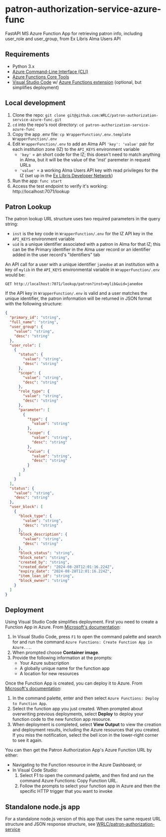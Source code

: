 # patron-authorization-service-azure-func

FastAPI MS Azure Function App for retrieving patron info, including user_role and user_group, from Ex Libris Alma Users API

## Requirements

* Python 3.x
* [Azure Command-Line Interface (CLI)](https://learn.microsoft.com/en-us/cli/azure/)
* [Azure Functions Core Tools ](https://learn.microsoft.com/en-us/azure/azure-functions/functions-run-local)
* [Visual Studio Code](https://code.visualstudio.com/download) w/ [Azure Functions extension](https://marketplace.visualstudio.com/items?itemName=ms-azuretools.vscode-azurefunctions) (optional, but simplifies deployment)

## Local development

1. Clone the repo: `git clone git@github.com:WRLC/patron-authorization-service-azure-func.git`
2. `cd` into the repo's root directory: `cd patron-authorization-service-azure-func`
2. Copy the app .env file: `cp WrapperFunction/.env.template WrapperFunction/.env`
3. Edit `WrapperFunction/.env` to add an Alma API `'key': 'value'` pair for each institution zone (IZ) to the `API_KEYS` environment variable
   * `'key'` = an short code for the IZ; this doesn't need to match anything in Alma, but it will be the value of the 'inst' paremeter in request URLs
   * `'value'` = a working Alma Users API key with read privileges for the IZ (set up in the [Ex Libris Developer Network](https://developers.exlibrisgroup.com/))
4. Run the app: `func start`
5. Access the test endpoint to verify it's working: http://localhost:7071/lookup

## Patron Lookup

The patron lookup URL structure uses two required parameters in the query string:

* `inst` is the key code in `WrapperFunction/.env` for the IZ API key in the `API_KEYS` environment variable
* `uid` is a unique identifier associated with a patron in Alma for that IZ; this can be the Primary identifier in the Alma user record or an identifier added in the user record's "Identifiers" tab

An API call for a user with a unique identifier `janedoe` at an institution with a key of `mylib` in the `API_KEYS` environmental variable in `WrapperFunction/.env` would be:

```
GET http://localhost:7071/lookup/patron?inst=mylib&uid=janedoe
```

If the API key in `WrapperFunction/.env` is valid and a user matches the unique identifier, the patron information will be returned in JSON format with the following structure:

```json
{
  "primary_id": "string",
  "full_name": "string",
  "user_group": {
    "value": "string",
    "desc": "string"
  },
  "user_role": [
    {
      "status": {
        "value": "string",
        "desc": "string"
      },
      "scope": {
        "value": "string",
        "desc": "string"
      },
      "role_type": {
        "value": "string",
        "desc": "string"
      },
      "parameter": [
        {
          "type": {
            "value": "string"
          },
          "scope": {
            "value": "string",
            "desc": "string"
          },
          "value": {
            "value": "string",
            "desc": "string"
          }
        }
      ]
    }
  ],
  "status": {
    "value": "string",
    "desc": "string"
  },
  "user_block": [
    {
      "block_type": {
        "value": "string",
        "desc": "string"
      },
      "block_description": {
        "value": "string",
        "desc": "string"
      },
      "block_status": "string",
      "block_note": "string",
      "created_by": "string",
      "created_date": "2024-08-28T12:01:16.224Z",
      "expiry_date": "2024-08-28T12:01:16.224Z",
      "item_loan_id": "string",
      "block_owner": "string"
    }
  ]
}
```

## Deployment

Using Visual Studio Code simplifies deployment. First you need to create a Function App in Azure. From [Microsoft's documentation](https://learn.microsoft.com/en-us/azure/azure-functions/functions-develop-vs-code?tabs=node-v4%2Cpython-v2%2Cisolated-process%2Cquick-create&pivots=programming-language-python#create-an-azure-container-apps-deployment):

1. In Visual Studio Code, press `F1` to open the command palette and search for and run the command `Azure Functions: Create Function App in Azure...`.
2. When prompted choose **Container image**.
3. Provide the following information at the prompts:
   * Your Azure subscription
   * A globally unique name for the function app
   * A location for new resources

Once the Function App is created, you can deploy it to Azure. From [Microsoft's documentation](https://learn.microsoft.com/en-us/azure/azure-functions/functions-develop-vs-code?tabs=node-v4%2Cpython-v2%2Cisolated-process%2Cquick-create&pivots=programming-language-python#republish-project-files):

1. In the command palette, enter and then select `Azure Functions: Deploy to Function App`.
2. Select the function app you just created. When prompted about overwriting previous deployments, select **Deploy** to deploy your function code to the new function app resource.
3. When deployment is completed, select **View Output** to view the creation and deployment results, including the Azure resources that you created. If you miss the notification, select the bell icon in the lower-right corner to see it again.

You can then get the Patron Authorization App's Azure Function URL by either:

* Navigating to the Function resource in the Azure Dashboard; or
* In Visual Code Studio:
  1. Select F1 to open the command palette, and then find and run the command Azure Functions: Copy Function URL. 
  2. Follow the prompts to select your function app in Azure and then the specific HTTP trigger that you want to invoke

## Standalone node.js app

For a standalone node.js version of this app that uses the same request URL structure and JSON response structure, see [WRLC/patron-authorization-service](https://github.com/WRLC/patron-authorization-service)